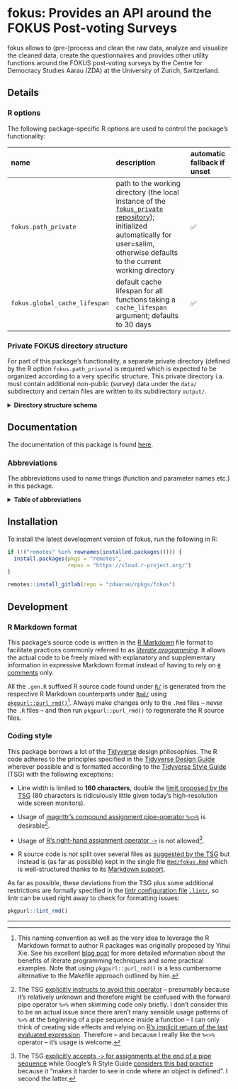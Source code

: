 # fokus: Provides an API around the FOKUS Post-voting Surveys

fokus allows to (pre-)process and clean the raw data, analyze and visualize the cleaned data, create the questionnaires and provides other utility functions around the FOKUS post-voting surveys by the Centre for Democracy Studies Aarau (ZDA) at the University of Zurich, Switzerland.

## Details

### R options

The following package-specific R options are used to control the package’s functionality:

| **name**                      | **description**                                                                                                                                                                                                                         | **automatic fallback if unset** |
|:------------------------------|:----------------------------------------------------------------------------------------------------------------------------------------------------------------------------------------------------------------------------------------|:--------------------------------|
| `fokus.path_private`          | path to the working directory (the local instance of the [`fokus_private` repository](https://gitlab.com/zdaarau/private/fokus_private)); initialized automatically for user=salim, otherwise defaults to the current working directory | ✅                              |
| `fokus.global_cache_lifespan` | default cache lifespan for all functions taking a `cache_lifespan` argument; defaults to 30 days                                                                                                                                        | ✅                              |

### Private FOKUS directory structure

For part of this package’s functionality, a separate private directory (defined by the R option `fokus.path_private`) is required which is expected to be organized according to a very specific structure. This private directory i.a. must contain additional non-public (survey) data under the `data/` subdirectory and certain files are written to its subdirectory `output/`.

<details>
<summary>
<strong>Directory structure schema</strong>
</summary>

``` fs
fokus_private/
├──bibliography/
|  ├──zotero_c2d.bib
|  └──zotero_c2d.json
├──bin/
|  └──pandoc/
|     ├──linux/
|     ├──macos/
|     └──windows/
├──config/
|  ├──csl/
|  ├──css/
|  ├──shared_pandoc_variables/
|  |  ├──online_de.yaml
|  |  ├──online_en.yaml
|  |  ├──print_de.yaml
|  |  └──print_en.yaml
|  ├──config.toml
|  ├──output.yaml
|  ├──pandoc_template.tex
|  ├──shared_header-includes.tex
|  └──...
├──data/
|  └──[CANTON]/
|     ├──easyvote_municipalities_[BALLOT_DATE].csv
|     ├──online_participation_codes_[BALLOT_DATE].txt
|     ├──survey_data_[BALLOT_DATE].xlsx
|     ├──survey_data_[BALLOT_DATE]_*.xlsx
|     ├──survey_data_preliminary_[BALLOT_DATE].xlsx
|     ├──voting_register_data_extra_[STATOFF_DELIVERY_DATE].xlsx
|     ├──voting_register_ids_[BALLOT_DATE].csv
|     └──...
├──fonts/
|  └──...
├──images/
|  ├──[CANTON]/
|  |  └──[BALLOT_DATE]
|  └──...
├──print_docs/
|  └──questionnaire_print_[BALLOT_DATE]_[CANTON].pdf
├──rmd/
|  ├──snippets/
|  |  ├──[CANTON]/
|  |  |  ├──[BALLOT_DATE]_cantonal_proposal_#.Rmd
|  |  |  ├──[BALLOT_DATE]_opinion_formation_and_participation.Rmd
|  |  |  ├──[BALLOT_DATE]_special_*.Rmd
|  |  |  ├──[BALLOT_DATE]_special_*_summary.Rmd
|  |  |  └──[BALLOT_DATE]_summary.Rmd
|  |  ├──imprint_de.Rmd
|  |  ├──imprint_en.Rmd
|  |  └──methodological_description.Rmd
|  ├──data_overview.Rmd
|  ├──questionnaire.Rmd
|  ├──paper_[BALLOT_DATE]_[CANTON].Rmd
|  ├──report_[BALLOT_DATE]_[CANTON].Rmd
|  ├──report_cantonal_majoritarian_[BALLOT_DATE]_[CANTON].Rmd
|  ├──report_cantonal_proportional_[BALLOT_DATE]_[CANTON].Rmd
|  ├──report_federal_majoritarian_[BALLOT_DATE]_[CANTON].Rmd
|  ├──report_federal_proportional_[BALLOT_DATE]_[CANTON].Rmd
|  └──special_*_[BALLOT_DATE]_[CANTON].Rmd
├──output/
|  ├──data/
|  |  ├──internal/
|  |  |  ├──r/
|  |  |  ├──spss/
|  |  |  └──stata/
|  |  ├──public/
|  |  └──polling_agency/
|  ├──images/
|  |  ├──[BALLOT_DATE]/
|  |  |  └──[CANTON]/
|  |  |     └──...
|  |  └──qr_codes/
|  |     └──[BALLOT_DATE]_[CANTON].zip
|  ├──questionnaires/
|  |  ├──questionnaire_[BALLOT_DATE]_[CANTON].csv
|  |  ├──questionnaire_[BALLOT_DATE]_[CANTON].html
|  |  ├──questionnaire_[BALLOT_DATE]_[CANTON].md
|  |  └──questionnaire_[BALLOT_DATE]_[CANTON].xlsx
|  ├──publications/
|  |  ├──libs/
|  |  └──...
|  └──rmd/
|     └──[BALLOT_DATE]/
|        └──[CANTON]/
|           └──plots/
├──README.Rmd
└──...
```

The following placeholders are used in the schema above:

-   `...` for further files and/or folders
-   `*` for a variable character sequence
-   `#` for a count starting with `1`
-   `[CANTON]` for the name of the FOKUS canton (in lower case), e.g. `aargau`
-   `[BALLOT_DATE]` for the FOKUS-covered ballot date (in the format `YYYY-MM-DD`), e.g. `2018-09-23`
-   `[STATOFF_DELIVERY_DATE]` for the delivery date of the voting register data provided by the cantonal statistical office (in the format `YYYY-MM-DD`), e.g. `2019-09-11`

</details>

## Documentation

The documentation of this package is found [here](https://rpkg.dev/fokus).

### Abbreviations

The abbreviations used to name things (function and parameter names etc.) in this package.

<details>
<summary>
<strong>Table of abbreviations</strong>
</summary>

| **Full expressions**             | **Abbreviation** |
|:---------------------------------|:-----------------|
| google                           | g                |
| proceed , procedure              | prcd             |
| procedures                       | prcds            |
| questionnaire                    | q                |
| questionnaires                   | qx               |
| statistik aargau                 | sa               |
| supplemental , supplementary     | suppl            |
| abbreviate , abbreviation        | abbr             |
| abbreviations                    | abbrs            |
| absolute                         | abs              |
| argument                         | arg              |
| arguments                        | args             |
| attribute                        | attr             |
| attributes                       | attrs            |
| authenticate , authentication    | auth             |
| authentications                  | auths            |
| bibliography                     | bib              |
| bibliographies                   | bibs             |
| character                        | chr              |
| characters                       | chrs             |
| column                           | col              |
| columns                          | cols             |
| command                          | cmd              |
| commands                         | cmds             |
| combination                      | combo            |
| combinations                     | combos           |
| condition                        | cnd              |
| conditions                       | cnds             |
| configure , configuration        | config           |
| configurations                   | configs          |
| database                         | db               |
| dataframe                        | df               |
| dataframes                       | dfs              |
| dataframe column                 | dfc              |
| dataframe row                    | dfr              |
| depend , dependency              | dep              |
| dependencies                     | deps             |
| develop , development, developer | dev              |
| developments, developers         | devs             |
| differentiate, difference        | diff             |
| differences                      | diffs            |
| directory                        | dir              |
| directories                      | dirs             |
| distribution                     | distro           |
| distributions                    | distros          |
| document                         | doc              |
| documents                        | docs             |
| double                           | dbl              |
| doubles                          | dbls             |
| element                          | el               |
| elements                         | els              |
| environment                      | env              |
| environments                     | envs             |
| exclude , exclusion              | excl             |
| expression                       | expr             |
| expressions                      | exprs            |
| factor                           | fct              |
| factors                          | fcts             |
| filesystem                       | fs               |
| formula                          | fm               |
| formulas, formulae               | fms              |
| function                         | fn               |
| functions                        | fns              |
| generate , generation            | gen              |
| generations                      | gens             |
| identify , identifier            | id               |
| identifiers                      | ids              |
| include , inclusion              | incl             |
| index                            | i                |
| indices/indexes                  | ix               |
| information                      | info             |
| initialize , initialization      | init             |
| integer                          | int              |
| integers                         | ints             |
| label                            | lbl              |
| labels                           | lbls             |
| language                         | lang             |
| languages                        | langs            |
| level                            | lvl              |
| levels                           | lvls             |
| list                             | ls               |
| logical                          | lgl              |
| logicals                         | lgls             |
| management                       | mgmt             |
| Markdown                         | md               |
| message                          | msg              |
| messages                         | msgs             |
| modify , modification            | mod              |
| modifications                    | mods             |
| number                           | nr               |
| numbers                          | nrs              |
| number of                        | n                |
| numeric                          | num              |
| numerics                         | nums             |
| object                           | obj              |
| objects                          | objs             |
| option                           | opt              |
| options                          | opts             |
| package                          | pkg              |
| packages                         | pkgs             |
| parameterize, parameter          | param            |
| parameters                       | params           |
| R Markdown                       | rmd              |
| refer , reference                | ref              |
| references                       | refs             |
| regular expression(s)            | regex            |
| relative                         | rel              |
| remove                           | rm               |
| roxygen2                         | roxy             |
| separate , separator             | sep              |
| separators                       | seps             |
| sequential, sequence             | seq              |
| sequences                        | seqs             |
| specify , specification          | spec             |
| specifications                   | specs            |
| string                           | str              |
| strings                          | strs             |
| temporary                        | tmp              |
| value                            | val              |
| values                           | vals             |
| variable                         | v                |
| variables                        | vx               |
| vectorize, vector                | vctr             |
| vectors                          | vctrs            |
| working directory                | wd               |

</details>

## Installation

To install the latest development version of fokus, run the following in R:

``` r
if (!("remotes" %in% rownames(installed.packages()))) {
  install.packages(pkgs = "remotes",
                   repos = "https://cloud.r-project.org/")
}

remotes::install_gitlab(repo = "zdaarau/rpkgs/fokus")
```

## Development

### R Markdown format

This package’s source code is written in the [R Markdown](https://rmarkdown.rstudio.com/) file format to facilitate practices commonly referred to as [*literate programming*](https://en.wikipedia.org/wiki/Literate_programming). It allows the actual code to be freely mixed with explanatory and supplementary information in expressive Markdown format instead of having to rely on [`#` comments](https://cran.r-project.org/doc/manuals/r-release/R-lang.html#Comments) only.

All the `.gen.R` suffixed R source code found under [`R/`](R/) is generated from the respective R Markdown counterparts under [`Rmd/`](Rmd/) using [`pkgpurl::purl_rmd()`](https://rpkg.dev/pkgpurl/reference/purl_rmd.html)[^1]. Always make changes only to the `.Rmd` files – never the `.R` files – and then run `pkgpurl::purl_rmd()` to regenerate the R source files.

### Coding style

This package borrows a lot of the [Tidyverse](https://www.tidyverse.org/) design philosophies. The R code adheres to the principles specified in the [Tidyverse Design Guide](https://principles.tidyverse.org/) wherever possible and is formatted according to the [Tidyverse Style Guide](https://style.tidyverse.org/) (TSG) with the following exceptions:

-   Line width is limited to **160 characters**, double the [limit proposed by the TSG](https://style.tidyverse.org/syntax.html#long-lines) (80 characters is ridiculously little given today’s high-resolution wide screen monitors).

-   Usage of [magrittr’s compound assignment pipe-operator `%<>%`](https://magrittr.tidyverse.org/reference/compound.html) is desirable[^2].

-   Usage of [R’s right-hand assignment operator `->`](https://rdrr.io/r/base/assignOps.html) is not allowed[^3].

-   R source code is *not* split over several files as [suggested by the TSG](https://style.tidyverse.org/package-files.html) but instead is (as far as possible) kept in the single file [`Rmd/fokus.Rmd`](Rmd/fokus.Rmd) which is well-structured thanks to its [Markdown support](#r-markdown-format).

As far as possible, these deviations from the TSG plus some additional restrictions are formally specified in the [lintr configuration file](https://github.com/jimhester/lintr#project-configuration) [`.lintr`](.lintr), so lintr can be used right away to check for formatting issues:

``` r
pkgpurl::lint_rmd()
```

---

[^1]: This naming convention as well as the very idea to leverage the R Markdown format to author R packages was originally proposed by Yihui Xie. See his excellent [blog post](https://yihui.name/rlp/) for more detailed information about the benefits of literate programming techniques and some practical examples. Note that using `pkgpurl::purl_rmd()` is a less cumbersome alternative to the Makefile approach outlined by him.

[^2]: The TSG [explicitly instructs to avoid this operator](https://style.tidyverse.org/pipes.html#assignment-2) – presumably because it’s relatively unknown and therefore might be confused with the forward pipe operator `%>%` when skimming code only briefly. I don’t consider this to be an actual issue since there aren’t many sensible usage patterns of `%>%` at the beginning of a pipe sequence inside a function – I can only think of creating side effects and relying on [R’s implicit return of the last evaluated expression](https://rdrr.io/r/base/function.html). Therefore – and because I really like the `%<>%` operator – it’s usage is welcome.

[^3]: The TSG [explicitly accepts `->` for assignments at the end of a pipe sequence](https://style.tidyverse.org/pipes.html#assignment-2) while Google’s R Style Guide [considers this bad practice](https://google.github.io/styleguide/Rguide.html#right-hand-assignment) because it “makes it harder to see in code where an object is defined”. I second the latter.
